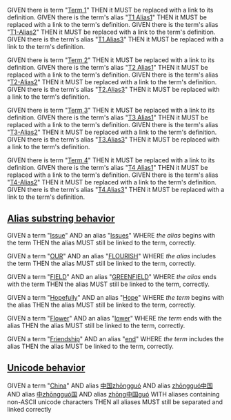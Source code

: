 GIVEN there is term "[Term 1][1]" THEN it MUST be replaced with a link to its definition.
GIVEN there is the term's alias "[T1 Alias1][1]" THEN it MUST be replaced with a link to the term's definition.
GIVEN there is the term's alias "[T1-Alias2][1]" THEN it MUST be replaced with a link to the term's definition.
GIVEN there is the term's alias "[T1.Alias3][1]" THEN it MUST be replaced with a link to the term's definition.

GIVEN there is term "[Term 2][2]" THEN it MUST be replaced with a link to its definition.
GIVEN there is the term's alias "[T2 Alias1][2]" THEN it MUST be replaced with a link to the term's definition.
GIVEN there is the term's alias "[T2-Alias2][2]" THEN it MUST be replaced with a link to the term's definition.
GIVEN there is the term's alias "[T2.Alias3][2]" THEN it MUST be replaced with a link to the term's definition.

GIVEN there is term "[Term 3][3]" THEN it MUST be replaced with a link to its definition.
GIVEN there is the term's alias "[T3 Alias1][3]" THEN it MUST be replaced with a link to the term's definition.
GIVEN there is the term's alias "[T3-Alias2][3]" THEN it MUST be replaced with a link to the term's definition.
GIVEN there is the term's alias "[T3.Alias3][3]" THEN it MUST be replaced with a link to the term's definition.

GIVEN there is term "[Term 4][4]" THEN it MUST be replaced with a link to its definition.
GIVEN there is the term's alias "[T4 Alias1][4]" THEN it MUST be replaced with a link to the term's definition.
GIVEN there is the term's alias "[T4-Alias2][4]" THEN it MUST be replaced with a link to the term's definition.
GIVEN there is the term's alias "[T4.Alias3][4]" THEN it MUST be replaced with a link to the term's definition.

## [Alias substring behavior](#alias-substring-behavior)

GIVEN a term "[Issue][5]"
AND an alias "[Issues][5]" WHERE _the alias_ begins with the term
THEN the alias MUST still be linked to the term, correctly.

GIVEN a term "[OUR][6]"
AND an alias "[FLOURISH][6]" WHERE _the alias_ includes the term
THEN the alias MUST still be linked to the term, correctly.

GIVEN a term "[FIELD][7]"
AND an alias "[GREENFIELD][7]" WHERE _the alias_ ends with the term
THEN the alias MUST still be linked to the term, correctly.

GIVEN a term "[Hopefully][8]"
AND an alias "[Hope][8]" WHERE _the term_ begins with the alias
THEN the alias MUST still be linked to the term, correctly.

GIVEN a term "[Flower][9]"
AND an alias "[lower][9]" WHERE _the term_ ends with the alias
THEN the alias MUST still be linked to the term, correctly.

GIVEN a term "[Friendship][10]"
AND an alias "[end][10]" WHERE _the term_ includes the alias
THEN the alias MUST be linked to the term, correctly.

## [Unicode behavior](#unicode-behavior)

GIVEN a term "[China][11]"
AND alias [中国zhōngguó][11]
AND alias [zhōngguó中国][11]
AND alias [中zhōngguó国][11]
AND alias [zhōng中国guó][11]
WITH aliases containing non-ASCII unicode characters
THEN all aliases MUST still be separated and linked correctly

[1]: glossary.md#term-1 "GIVEN there is an HTML-single-line-comment beginning with 'Aliases:' THEN the
subsequent comma-separated words MUST be detected as the term's aliases."

[2]: glossary.md#term-2 "GIVEN there is an HTML-multi-line-comment beginning with 'Aliases:' THEN the
subsequent comma-separated words MUST be detected as the term's aliases."

[3]: glossary.md#term-3 "GIVEN there is an HTML-multi-line-comment beginning with 'Aliases:' THEN the
subsequent comma-separated lines of words MUST be detected as the term's aliases."

[4]: glossary.md#term-4 "GIVEN there is an HTML-multi-line-comment beginning with 'Aliases:' and an empty
line THEN the subsequent comma-separated lines of words MUST be detected as the
term's aliases."

[5]: glossary.md#issue 'GIVEN a term "Issue"
AND an alias "Issues" WHERE the alias begins with the term
THEN the alias MUST still be linked to the term, correctly.'

[6]: glossary.md#our 'GIVEN a term "OUR"
AND an alias "FLOURISH" WHERE the alias includes the term
THEN the alias MUST still be linked to the term, correctly.'

[7]: glossary.md#field 'GIVEN a term "FIELD"
AND an alias "GREENFIELD" WHERE the alias ends with the term
THEN the alias MUST still be linked to the term, correctly.'

[8]: glossary.md#hopefully 'GIVEN a term "Hopefully"
AND an alias "Hope" WHERE the term begins with the alias
THEN the alias MUST still be linked to the term, correctly.'

[9]: glossary.md#flower 'GIVEN a term "Flower"
AND an alias "lower" WHERE the term ends with the alias
THEN the alias MUST still be linked to the term, correctly.'

[10]: glossary.md#friendship 'GIVEN a term "Friendship"
AND an alias "end" WHERE the term includes the alias
THEN the alias MUST be linked to the term, correctly.'

[11]: glossary.md#china "GIVEN there is an HTML-single-line-comment beginning with 'Aliases:'
AND aliases contain unicode word characters
THEN they MUST still be separated correctly"
